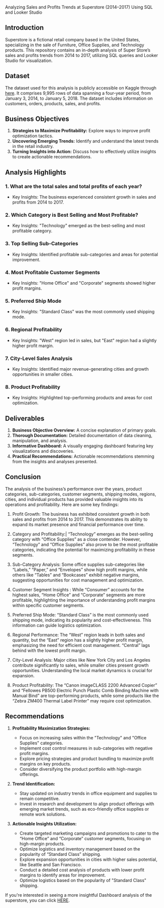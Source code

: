 Analyzing Sales and Profits Trends at Superstore (2014–2017) Using SQL and Looker Studio

## Introduction

Superstore is a fictional retail company based in the United States, specializing in the sale of Furniture, Office Supplies, and Technology products. This repository contains an in-depth analysis of Super Store’s sales and profits trends from 2014 to 2017, utilizing SQL queries and Looker Studio for visualization.

## Dataset

The dataset used for this analysis is publicly accessible on Kaggle through [here](https://www.kaggle.com/schubin/furnituresales). It comprises 9,995 rows of data spanning a four-year period, from January 3, 2014, to January 5, 2018. The dataset includes information on customers, orders, products, sales, and profits.

## Business Objectives

1. **Strategies to Maximize Profitability:** Explore ways to improve profit optimization tactics.
2. **Uncovering Emerging Trends:** Identify and understand the latest trends in the retail industry.
3. **Turning Insights into Action:** Discuss how to effectively utilize insights to create actionable recommendations.

## Analysis Highlights

### 1. What are the total sales and total profits of each year?
- Key Insights: The business experienced consistent growth in sales and profits from 2014 to 2017.

### 2. Which Category is Best Selling and Most Profitable?
- Key Insights: "Technology" emerged as the best-selling and most profitable category.

### 3. Top Selling Sub-Categories
- Key Insights: Identified profitable sub-categories and areas for potential improvement.

### 4. Most Profitable Customer Segments
- Key Insights: "Home Office" and "Corporate" segments showed higher profit margins.

### 5. Preferred Ship Mode
- Key Insights: "Standard Class" was the most commonly used shipping mode.

### 6. Regional Profitability
- Key Insights: "West" region led in sales, but "East" region had a slightly higher profit margin.

### 7. City-Level Sales Analysis
- Key Insights: Identified major revenue-generating cities and growth opportunities in smaller cities.

### 8. Product Profitability
- Key Insights: Highlighted top-performing products and areas for cost optimization.

## Deliverables

1. **Business Objective Overview:** A concise explanation of primary goals.
2. **Thorough Documentation:** Detailed documentation of data cleaning, manipulation, and analysis.
3. **Informative Dashboard:** A visually engaging dashboard featuring key visualizations and discoveries.
4. **Practical Recommendations:** Actionable recommendations stemming from the insights and analyses presented.

## Conclusion 
The analysis of the business’s performance over the years, product categories, sub-categories, customer segments, shipping modes, regions, cities, and individual products has provided valuable insights into its operations and profitability. Here are some key findings:

1. Profit Growth: The business has exhibited consistent growth in both sales and profits from 2014 to 2017. This demonstrates its ability to expand its market presence and financial performance over time.

2. Category and Profitability:|
“Technology” emerges as the best-selling category with “Office Supplies” as a close contender. However, “Technology” and “Office Supplies” also prove to be the most profitable categories, indicating the potential for maximizing profitability in these segments.

3. Sub-Category Analysis:
Some office supplies sub-categories like “Labels,” “Paper,” and “Envelopes” show high profit margins, while others like “Tables” and “Bookcases” exhibit negative margins, suggesting opportunities for cost management and optimization.

4. Customer Segment Insights :
While “Consumer” accounts for the highest sales, “Home Office” and “Corporate” segments are more profitable, highlighting the importance of understanding profit margins within specific customer segments.

5. Preferred Ship Mode: “Standard Class” is the most commonly used shipping mode, indicating its popularity and cost-effectiveness. This information can guide logistics optimization.

6. Regional Performance:
The “West” region leads in both sales and quantity, but the “East” region has a slightly higher profit margin, emphasizing the need for efficient cost management. “Central” lags behind with the lowest profit margin.

7. City-Level Analysis:
Major cities like New York City and Los Angeles contribute significantly to sales, while smaller cities present growth opportunities. Understanding the local market dynamics is crucial for expansion.

8. Product Profitability:
The “Canon imageCLASS 2200 Advanced Copier” and “Fellowes PB500 Electric Punch Plastic Comb Binding Machine with Manual Bind” are top-performing products, while some products like the “Zebra ZM400 Thermal Label Printer” may require cost optimization.
## Recommendations

1. **Profitability Maximization Strategies:**
   - Focus on increasing sales within the "Technology" and "Office Supplies" categories.
   - Implement cost control measures in sub-categories with negative profit margins.
   - Explore pricing strategies and product bundling to maximize profit margins on key products.
   - Consider diversifying the product portfolio with high-margin offerings.

2. **Trend Identification:**
   - Stay updated on industry trends in office equipment and supplies to remain competitive.
   - Invest in research and development to align product offerings with emerging market trends, such as eco-friendly office supplies or remote work solutions.

3. **Actionable Insights Utilization:**
   - Create targeted marketing campaigns and promotions to cater to the “Home Office” and “Corporate” customer segments, focusing on high-margin products.
   - Optimize logistics and inventory management based on the popularity of “Standard Class” shipping.
   - Explore expansion opportunities in cities with higher sales potential, like Seattle and San Francisco.
   - Conduct a detailed cost analysis of products with lower profit margins to identify areas for improvement.
   - Optimize logistics based on the popularity of "Standard Class" shipping.

If you're interested in seeing a more insightful Dashboard analysis of the superstore, you can click [HERE](https://lookerstudio.google.com/embed/reporting/fcb24198-9991-4076-871f-6c5615179974/page/UwsTB).



